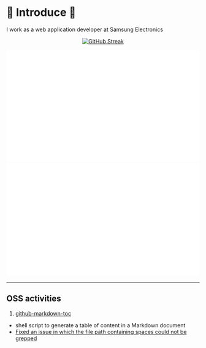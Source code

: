 # 💪 Introduce 💪

I work as a web application developer at Samsung Electronics

<div align=center>

 [![GitHub Streak](https://github-readme-streak-stats.herokuapp.com/?user=ZeroOnePro&theme=github-dark&locale=ko)](https://git.io/streak-stats)
  
 ![](https://raw.githubusercontent.com/ZeroOnePro/github-stats/master/generated/overview.svg#gh-dark-mode-only)
 ![](https://raw.githubusercontent.com/ZeroOnePro/github-stats/master/generated/languages.svg#gh-dark-mode-only)

</div>

<hr/>


  ## OSS activities
  1. [github-markdown-toc](https://github.com/ekalinin/github-markdown-toc)
   - shell script to generate a table of content in a Markdown document
   - [Fixed an issue in which the file path containing spaces could not be grepped](https://github.com/ekalinin/github-markdown-toc/pull/136)

  
<!--
 ## Artifacts

 <div align=center>

 [![ReadMe Card](https://github-readme-stats.vercel.app/api/pin/?username=ZeroOnePro&repo=Problem-Solving&theme=github_dark)](https://github.com/ZeroOnePro/Problem-Solving)
 [![ReadMe Card](https://github-readme-stats.vercel.app/api/pin/?username=ZeroOnePro&repo=Machine-Learning&theme=github_dark)](https://github.com/ZeroOnePro/Machine-Learning)
 [![ReadMe Card](https://github-readme-stats.vercel.app/api/pin/?username=ZeroOnePro&repo=System&theme=github_dark)](https://github.com/ZeroOnePro/System)
 [![ReadMe Card](https://github-readme-stats.vercel.app/api/pin/?username=ZeroOnePro&repo=Self-Study&theme=github_dark)](https://github.com/ZeroOnePro/Self-Study)
 [![ReadMe Card](https://github-readme-stats.vercel.app/api/pin/?username=ZeroOnePro&repo=Assignments&theme=github_dark)](https://github.com/ZeroOnePro/Assignments)

 </div>
-->
